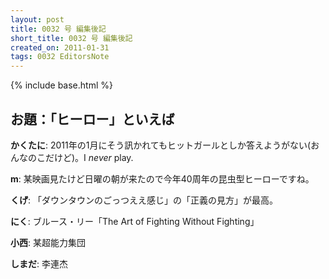 ```yaml
---
layout: post
title: 0032 号 編集後記
short_title: 0032 号 編集後記
created_on: 2011-01-31
tags: 0032 EditorsNote
---
```

{% include base.html %}


## お題：「ヒーロー」といえば

__かくたに__: 2011年の1月にそう訊かれてもヒットガールとしか答えようがない(おんなのこだけど)。I _never_ play.

__m__: 某映画見たけど日曜の朝が来たので今年40周年の昆虫型ヒーローですね。

__くげ__: 「ダウンタウンのごっつええ感じ」の「正義の見方」が最高。

__にく__: ブルース・リー「The Art of Fighting Without Fighting」

__小西__: 某超能力集団

__しまだ__: 李連杰


